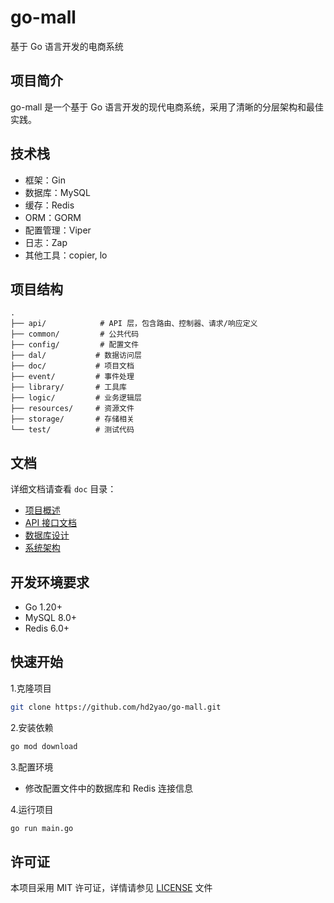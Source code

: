 # go-mall

基于 Go 语言开发的电商系统

## 项目简介

go-mall 是一个基于 Go 语言开发的现代电商系统，采用了清晰的分层架构和最佳实践。

## 技术栈

- 框架：Gin
- 数据库：MySQL
- 缓存：Redis
- ORM：GORM
- 配置管理：Viper
- 日志：Zap
- 其他工具：copier, lo

## 项目结构

```Plain Text
.
├── api/            # API 层，包含路由、控制器、请求/响应定义
├── common/         # 公共代码
├── config/         # 配置文件
├── dal/           # 数据访问层
├── doc/           # 项目文档
├── event/         # 事件处理
├── library/       # 工具库
├── logic/         # 业务逻辑层
├── resources/     # 资源文件
├── storage/       # 存储相关
└── test/          # 测试代码
```

## 文档

详细文档请查看 `doc` 目录：

- [项目概述](doc/project-overview.md)
- [API 接口文档](doc/api/index.md)
- [数据库设计](doc/database-design.md)
- [系统架构](doc/architecture.md)

## 开发环境要求

- Go 1.20+
- MySQL 8.0+
- Redis 6.0+

## 快速开始

1.克隆项目

```bash
git clone https://github.com/hd2yao/go-mall.git
```

2.安装依赖

```bash
go mod download
```

3.配置环境

- 修改配置文件中的数据库和 Redis 连接信息

4.运行项目

```bash
go run main.go
```

## 许可证

本项目采用 MIT 许可证，详情请参见 [LICENSE](LICENSE) 文件
